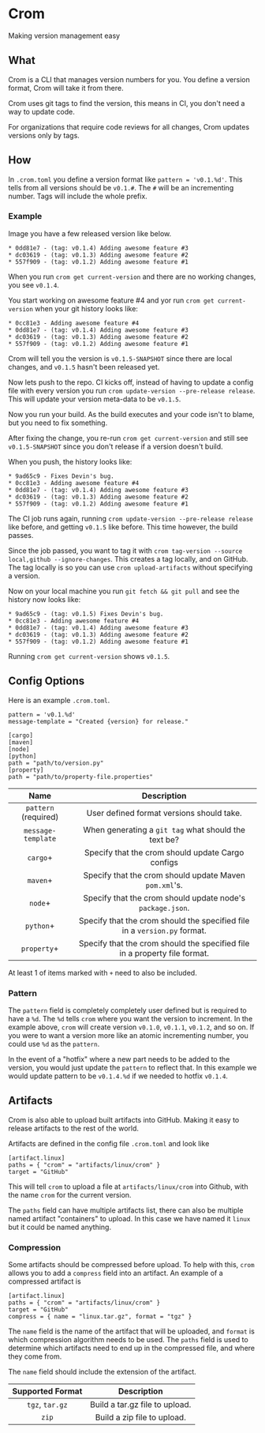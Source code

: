 # Crom
Making version management easy

## What
Crom is a CLI that manages version numbers for you. You define a version format, Crom will take it from there.

Crom uses git tags to find the version, this means in CI, you don't need a way to update code.

For organizations that require code reviews for all changes, Crom updates versions only by tags.

## How
In `.crom.toml` you define a version format like `pattern = 'v0.1.%d'`. This tells from all versions should be `v0.1.#`. The `#` will be an incrementing number. Tags will include the whole prefix.

### Example

Image you have a few released version like below.

```
* 0dd81e7 - (tag: v0.1.4) Adding awesome feature #3
* dc03619 - (tag: v0.1.3) Adding awesome feature #2
* 557f909 - (tag: v0.1.2) Adding awesome feature #1
```

When you run `crom get current-version` and there are no working changes, you see `v0.1.4`.

You start working on awesome feature #4 and yor run `crom get current-version` when your git history looks like:

```
* 0cc81e3 - Adding awesome feature #4
* 0dd81e7 - (tag: v0.1.4) Adding awesome feature #3
* dc03619 - (tag: v0.1.3) Adding awesome feature #2
* 557f909 - (tag: v0.1.2) Adding awesome feature #1
```

Crom will tell you the version is `v0.1.5-SNAPSHOT` since there are local changes, and `v0.1.5` hasn't been released yet.

Now lets push to the repo. CI kicks off, instead of having to update a config file with every version you run `crom update-version --pre-release release`. This will update your version meta-data to be `v0.1.5`. 

Now you run your build. As the build executes and your code isn't to blame, but you need to fix something.

After fixing the change, you re-run `crom get current-version` and still see `v0.1.5-SNAPSHOT` since you don't release if a version doesn't build.

When you push, the history looks like:

```
* 9ad65c9 - Fixes Devin's bug.
* 0cc81e3 - Adding awesome feature #4
* 0dd81e7 - (tag: v0.1.4) Adding awesome feature #3
* dc03619 - (tag: v0.1.3) Adding awesome feature #2
* 557f909 - (tag: v0.1.2) Adding awesome feature #1
```

The CI job runs again, running `crom update-version --pre-release release` like before, and getting `v0.1.5` like before. This time however, the build passes.

Since the job passed, you want to tag it with `crom tag-version --source local,github --ignore-changes`. This creates a tag locally, and on GitHub. The tag locally is so you can use `crom upload-artifacts` without specifying a version.

Now on your local machine you run `git fetch && git pull` and see the history now looks like:

```
* 9ad65c9 - (tag: v0.1.5) Fixes Devin's bug.
* 0cc81e3 - Adding awesome feature #4
* 0dd81e7 - (tag: v0.1.4) Adding awesome feature #3
* dc03619 - (tag: v0.1.3) Adding awesome feature #2
* 557f909 - (tag: v0.1.2) Adding awesome feature #1
```

Running `crom get current-version` shows `v0.1.5`.

## Config Options
Here is an example `.crom.toml`.

```
pattern = 'v0.1.%d'
message-template = "Created {version} for release."

[cargo]
[maven]
[node]
[python]
path = "path/to/version.py"
[property]
path = "path/to/property-file.properties"
```


|         Name         |                                Description                                 |
| :------------------: | :------------------------------------------------------------------------: |
| `pattern` (required) |                 User defined format versions should take.                  |
|  `message-template`  |            When generating a `git tag` what should the text be?            |
|       `cargo`+       |             Specify that the crom should update Cargo configs              |
|       `maven`+       |           Specify that the crom should update Maven `pom.xml`'s.           |
|       `node`+        |         Specify that the crom should update node's `package.json`.         |
|      `python`+       | Specify that the crom should the specified file in a `version.py` format.  |
|     `property`+      | Specify that the crom should the specified file in a property file format. |

At least 1 of items marked with `+` need to also be included. 

### Pattern

The `pattern` field is completely completely user defined but is required to have a `%d`. The `%d` tells `crom` where you want the version to increment. In the example above, `crom` will create version `v0.1.0`, `v0.1.1`, `v0.1.2`, and so on. If you were to want a version more like an atomic incrementing number, you could use `%d` as the `pattern`.

In the event of a "hotfix" where a new part needs to be added to the version, you would just update the `pattern` to reflect that. In this example we would update pattern to be `v0.1.4.%d` if we needed to hotfix `v0.1.4`.

## Artifacts
Crom is also able to upload built artifacts into GitHub. Making it easy to release artifacts to the rest of the world.

Artifacts are defined in the config file `.crom.toml` and look like

```
[artifact.linux]
paths = { "crom" = "artifacts/linux/crom" }
target = "GitHub"
```

This will tell `crom` to upload a file at `artifacts/linux/crom` into Github, with the name `crom` for the current version.

The `paths` field can have multiple artifacts list, there can also be multiple named artifact "containers" to upload. In this case we have named it `linux` but it could be named anything.

### Compression
Some artifacts should be compressed before upload. To help with this, `crom` allows you to add a `compress` field into an artifact. An example of a compressed artifact is

```
[artifact.linux]
paths = { "crom" = "artifacts/linux/crom" }
target = "GitHub"
compress = { name = "linux.tar.gz", format = "tgz" }
```

The `name` field is the name of the artifact that will be uploaded, and `format` is which compression algorithm needs to be used. The `paths` field is used to determine which artifacts need to end up in the compressed file, and where they come from.

The `name` field should include the extension of the artifact.

| Supported Format |          Description           |
| :--------------: | :----------------------------: |
| `tgz`, `tar.gz`  | Build a tar.gz file to upload. |
|      `zip`       |  Build a zip file to upload.   |
